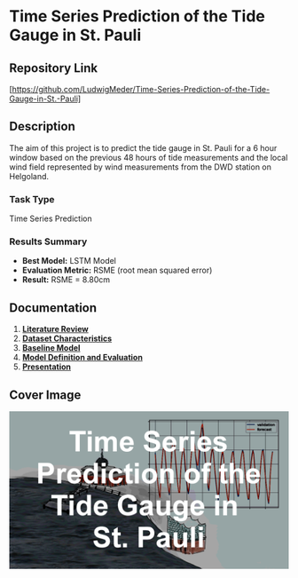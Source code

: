 # Time Series Prediction of the Tide Gauge in St. Pauli

## Repository Link

[https://github.com/LudwigMeder/Time-Series-Prediction-of-the-Tide-Gauge-in-St.-Pauli]

## Description

The aim of this project is to predict the tide gauge in St. Pauli for a 6 hour window based on the previous 48 hours of tide measurements and the local wind field represented by wind measurements from the DWD station on Helgoland.

### Task Type

Time Series Prediction

### Results Summary

- **Best Model:** LSTM Model
- **Evaluation Metric:** RSME (root mean squared error)
- **Result:** RSME = 8.80cm

## Documentation

1. **[Literature Review](0_LiteratureReview/README.md)**
2. **[Dataset Characteristics](1_DatasetCharacteristics/exploratory_data_analysis.ipynb)**
3. **[Baseline Model](2_BaselineModel/baseline_model.ipynb)**
4. **[Model Definition and Evaluation](3_Model/model_definition_evaluation)**
5. **[Presentation](4_Presentation/README.md)**

## Cover Image

![Project Cover Image](CoverImage/cover_image.png)
